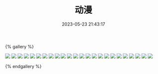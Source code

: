 ﻿---
title: 动漫
date: 2023-05-23 21:43:17
comments: false
---

{% gallery %}

![](/assets/cartoon/3.webp)
![](/assets/cartoon/4.webp)
![](https://cdn.staticaly.com/gh/1405720461/images@master/cartoon/1.webp)
![](https://cdn.staticaly.com/gh/1405720461/images@master/cartoon/2.webp)
![](https://cdn.staticaly.com/gh/1405720461/images@master/cartoon/3.webp)
![](https://cdn.staticaly.com/gh/1405720461/images@master/cartoon/4.webp)
![](https://cdn.staticaly.com/gh/1405720461/images@master/cartoon/5.webp)
![](https://cdn.staticaly.com/gh/1405720461/images@master/cartoon/6.webp)
![](https://cdn.staticaly.com/gh/1405720461/images@master/cartoon/7.webp)
![](https://cdn.staticaly.com/gh/1405720461/images@master/cartoon/8.webp)
![](https://cdn.staticaly.com/gh/1405720461/images@master/cartoon/9.webp)
![](https://cdn.staticaly.com/gh/1405720461/images@master/cartoon/10.webp)
![](https://cdn.staticaly.com/gh/1405720461/images@master/cartoon/11.webp)
![](https://cdn.staticaly.com/gh/1405720461/images@master/cartoon/12.webp)
![](https://cdn.staticaly.com/gh/1405720461/images@master/cartoon/13.webp)
![](https://cdn.staticaly.com/gh/1405720461/images@master/cartoon/14.webp)
![](https://cdn.staticaly.com/gh/1405720461/images@master/cartoon/15.webp)
![](https://cdn.staticaly.com/gh/1405720461/images@master/cartoon/16.webp)
![](https://cdn.staticaly.com/gh/1405720461/images@master/cartoon/17.webp)
![](https://cdn.staticaly.com/gh/1405720461/images@master/cartoon/18.webp)
![](https://cdn.staticaly.com/gh/1405720461/images@master/cartoon/19.webp)
![](https://cdn.staticaly.com/gh/1405720461/images@master/cartoon/20.webp)
![](https://cdn.staticaly.com/gh/1405720461/images@master/cartoon/21.webp)
![](https://cdn.staticaly.com/gh/1405720461/images@master/cartoon/22.webp)

{% endgallery %}
